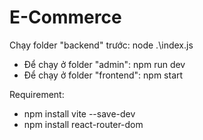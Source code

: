 # E-Commerce
Chạy folder "backend" trước: node .\index.js
- Để chạy ở folder "admin": npm run dev
- Để chạy ở folder "frontend": npm start

Requirement: 
- npm install vite --save-dev
- npm install react-router-dom
